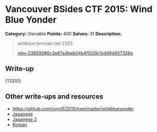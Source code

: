 # Vancouver BSides CTF 2015: Wind Blue Yonder

**Category:** Ownable
**Points:** 400
**Solves:** 31
**Description:** 

> wildblue.termsec.net 2323
> 
> [wby-23859086c3e87a4beb04b4f920b7ed49d407326e](wby-23859086c3e87a4beb04b4f920b7ed49d407326e)

## Write-up

(TODO)

## Other write-ups and resources

* <https://github.com/yvrctf/2015/tree/master/wildblueyonder>
* [Japanese](http://mage-ctf-writeup.blogspot.jp/2015/03/b-sides-vancouver-2015.html)
* [Japanese 2](http://charo-it.hatenablog.jp/entry/2015/03/18/234404)
* [Korean](http://smleenull.tistory.com/523)